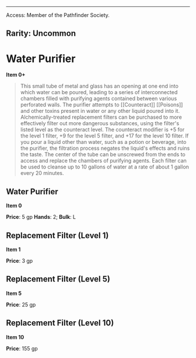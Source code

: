 
---
Access: Member of the Pathfinder Society.

Rarity: Uncommon
---

# Water Purifier

**Item 0+**

> This small tube of metal and glass has an opening at one end into which water can be poured, leading to a series of interconnected chambers filled with purifying agents contained between various perforated walls. The purifier attempts to [[Counteract]] [[Poisons]] and other toxins present in water or any other liquid poured into it. Alchemically-treated replacement filters can be purchased to more effectively filter out more dangerous substances, using the filter's listed level as the counteract level. The counteract modifier is +5 for the level 1 filter, +9 for the level 5 filter, and +17 for the level 10 filter. If you pour a liquid other than water, such as a potion or beverage, into the purifier, the filtration process negates the liquid's effects and ruins the taste. The center of the tube can be unscrewed from the ends to access and replace the chambers of purifying agents. Each filter can be used to cleanse up to 10 gallons of water at a rate of about 1 gallon every 20 minutes.

## Water Purifier

**Item 0**

**Price**: 5 gp
**Hands**: 2;
**Bulk**: L


## Replacement Filter (Level 1)

**Item 1**

**Price**: 3 gp

## Replacement Filter (Level 5)

**Item 5**

**Price**: 25 gp

## Replacement Filter (Level 10)

**Item 10**

**Price**: 155 gp
